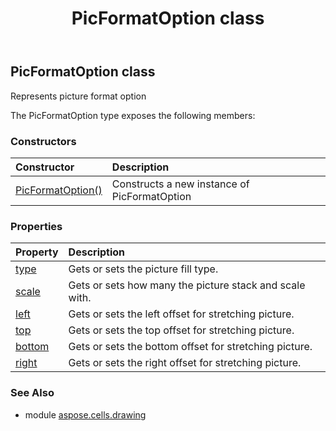 ﻿---
title: PicFormatOption class
second_title: Aspose.Cells for Python via .NET API References
description: 
type: docs
weight: 440
url: /aspose.cells.drawing/picformatoption/
is_root: false
---

## PicFormatOption class

Represents picture format option



The PicFormatOption type exposes the following members:

### Constructors
| Constructor | Description |
| :- | :- |
| [PicFormatOption()](/cells/python-net/aspose.cells.drawing/picformatoption/__init__/#) | Constructs a new instance of PicFormatOption |


### Properties
| Property | Description |
| :- | :- |
| [type](/cells/python-net/aspose.cells.drawing/picformatoption/type) | Gets or sets the picture fill type. |
| [scale](/cells/python-net/aspose.cells.drawing/picformatoption/scale) | Gets or sets how many the picture stack and scale with. |
| [left](/cells/python-net/aspose.cells.drawing/picformatoption/left) | Gets or sets the left offset for stretching picture. |
| [top](/cells/python-net/aspose.cells.drawing/picformatoption/top) | Gets or sets the top offset for stretching picture. |
| [bottom](/cells/python-net/aspose.cells.drawing/picformatoption/bottom) | Gets or sets the bottom offset for stretching picture. |
| [right](/cells/python-net/aspose.cells.drawing/picformatoption/right) | Gets or sets the right offset for stretching picture. |



### See Also
* module [aspose.cells.drawing](..)
